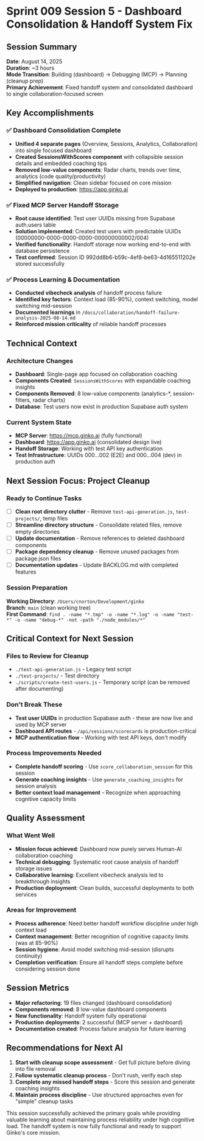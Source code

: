 # Sprint 009 Session 5 - Dashboard Consolidation & Handoff System Fix

## Session Summary
**Date**: August 14, 2025  
**Duration**: ~3 hours  
**Mode Transition**: Building (dashboard) → Debugging (MCP) → Planning (cleanup prep)  
**Primary Achievement**: Fixed handoff system and consolidated dashboard to single collaboration-focused screen

## Key Accomplishments

### ✅ Dashboard Consolidation Complete
- **Unified 4 separate pages** (Overview, Sessions, Analytics, Collaboration) into single focused dashboard
- **Created SessionsWithScores component** with collapsible session details and embedded coaching tips
- **Removed low-value components**: Radar charts, trends over time, analytics (code quality/productivity)
- **Simplified navigation**: Clean sidebar focused on core mission
- **Deployed to production**: https://app.ginko.ai

### ✅ Fixed MCP Server Handoff Storage
- **Root cause identified**: Test user UUIDs missing from Supabase auth.users table  
- **Solution implemented**: Created test users with predictable UUIDs (00000000-0000-0000-0000-000000000002/004)
- **Verified functionality**: Handoff storage now working end-to-end with database persistence
- **Test confirmed**: Session ID 992dd8b6-b59c-4ef8-be63-4d165511202e stored successfully

### ✅ Process Learning & Documentation
- **Conducted vibecheck analysis** of handoff process failure
- **Identified key factors**: Context load (85-90%), context switching, model switching mid-session
- **Documented learnings** in `/docs/collaboration/handoff-failure-analysis-2025-08-14.md`
- **Reinforced mission criticality** of reliable handoff processes

## Technical Context

### Architecture Changes
- **Dashboard**: Single-page app focused on collaboration coaching
- **Components Created**: `SessionsWithScores` with expandable coaching insights
- **Components Removed**: 8 low-value components (analytics-*, session-filters, radar charts)
- **Database**: Test users now exist in production Supabase auth system

### Current System State
- **MCP Server**: https://mcp.ginko.ai (fully functional)
- **Dashboard**: https://app.ginko.ai (consolidated design live)  
- **Handoff Storage**: Working with test API key authentication
- **Test Infrastructure**: UUIDs 000...002 (E2E) and 000...004 (dev) in production auth

## Next Session Focus: Project Cleanup

### Ready to Continue Tasks
- [ ] **Clean root directory clutter** - Remove `test-api-generation.js`, `test-projects/`, temp files
- [ ] **Streamline directory structure** - Consolidate related files, remove empty directories  
- [ ] **Update documentation** - Remove references to deleted dashboard components
- [ ] **Package dependency cleanup** - Remove unused packages from package.json files
- [ ] **Documentation updates** - Update BACKLOG.md with completed features

### Session Preparation
**Working Directory**: `/Users/cnorton/Development/ginko`  
**Branch**: `main` (clean working tree)  
**First Command**: `find . -name "*.tmp" -o -name "*.log" -o -name "test-*" -o -name "debug-*" -not -path "./node_modules/*"`

## Critical Context for Next Session

### Files to Review for Cleanup
- `./test-api-generation.js` - Legacy test script
- `./test-projects/` - Test directory 
- `./scripts/create-test-users.js` - Temporary script (can be removed after documenting)

### Don't Break These
- **Test user UUIDs** in production Supabase auth - these are now live and used by MCP server
- **Dashboard API routes** - `/api/sessions/scorecards` is production-critical
- **MCP authentication flow** - Working with test API keys, don't modify

### Process Improvements Needed
- **Complete handoff scoring** - Use `score_collaboration_session` for this session
- **Generate coaching insights** - Use `generate_coaching_insights` for session analysis
- **Better context load management** - Recognize when approaching cognitive capacity limits

## Quality Assessment

### What Went Well
- **Mission focus achieved**: Dashboard now purely serves Human-AI collaboration coaching
- **Technical debugging**: Systematic root cause analysis of handoff storage issues
- **Collaborative learning**: Excellent vibecheck analysis led to breakthrough insights
- **Production deployment**: Clean builds, successful deployments to both services

### Areas for Improvement  
- **Process adherence**: Need better handoff workflow discipline under high context load
- **Context management**: Better recognition of cognitive capacity limits (was at 85-90%)
- **Session hygiene**: Avoid model switching mid-session (disrupts continuity)
- **Completion verification**: Ensure all handoff steps complete before considering session done

## Session Metrics
- **Major refactoring**: 19 files changed (dashboard consolidation)
- **Components removed**: 8 low-value dashboard components  
- **New functionality**: Handoff system fully operational
- **Production deployments**: 2 successful (MCP server + dashboard)
- **Documentation created**: Process failure analysis for future learning

## Recommendations for Next AI

1. **Start with cleanup scope assessment** - Get full picture before diving into file removal
2. **Follow systematic cleanup process** - Don't rush, verify each step
3. **Complete any missed handoff steps** - Score this session and generate coaching insights  
4. **Maintain process discipline** - Use structured approaches even for "simple" cleanup tasks

This session successfully achieved the primary goals while providing valuable learning about maintaining process reliability under high cognitive load. The handoff system is now fully functional and ready to support Ginko's core mission.